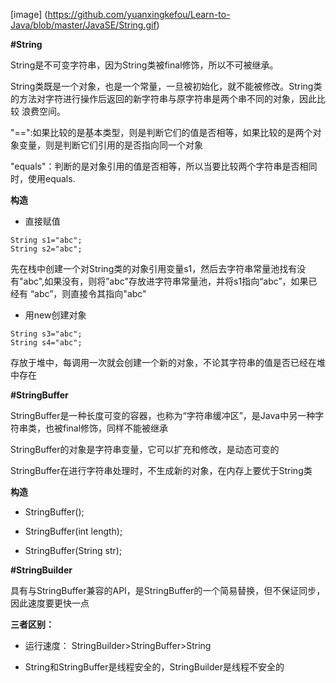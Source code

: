 [image] (https://github.com/yuanxingkefou/Learn-to-Java/blob/master/JavaSE/String.gif)

**#String**

String是不可变字符串，因为String类被final修饰，所以不可被继承。

String类既是一个对象，也是一个常量，一旦被初始化，就不能被修改。String类的方法对字符进行操作后返回的新字符串与原字符串是两个串不同的对象，因此比较
浪费空间。

"==":如果比较的是基本类型，则是判断它们的值是否相等，如果比较的是两个对象变量，则是判断它们引用的是否指向同一个对象

"equals"：判断的是对象引用的值是否相等，所以当要比较两个字符串是否相同时，使用equals.

**构造**

* 直接赋值

```
String s1="abc";
String s2="abc";
```
先在栈中创建一个对String类的对象引用变量s1，然后去字符串常量池找有没有"abc",如果没有，则将”abc"存放进字符串常量池，并将s1指向“abc”，如果已经有
“abc”，则直接令其指向"abc"

* 用new创建对象

```
String s3="abc";
String s4="abc";
```

存放于堆中，每调用一次就会创建一个新的对象，不论其字符串的值是否已经在堆中存在

**#StringBuffer**

StringBuffer是一种长度可变的容器，也称为“字符串缓冲区”，是Java中另一种字符串类，也被final修饰，同样不能被继承

StringBuffer的对象是字符串变量，它可以扩充和修改，是动态可变的

StringBuffer在进行字符串处理时，不生成新的对象，在内存上要优于String类

**构造**

* StringBuffer();

* StringBuffer(int length);

* StringBuffer(String str);

**#StringBuilder**

具有与StringBuffer兼容的API，是StringBuffer的一个简易替换，但不保证同步，因此速度要更快一点

**三者区别：**

* 运行速度：
  StringBuilder>StringBuffer>String
  
* String和StringBuffer是线程安全的，StringBuilder是线程不安全的

